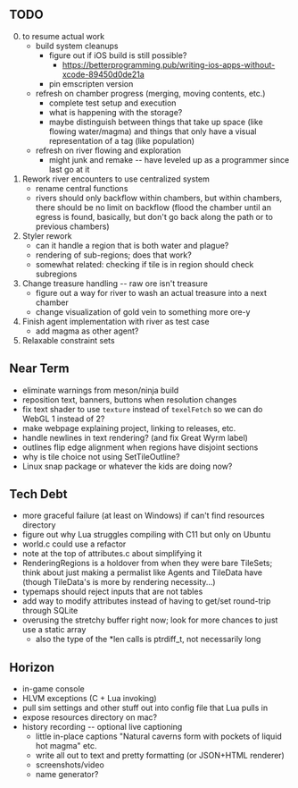 ## TODO
0. to resume actual work
    - build system cleanups
        - figure out if iOS build is still possible? 
            - https://betterprogramming.pub/writing-ios-apps-without-xcode-89450d0de21a
        - pin emscripten version
    - refresh on chamber progress (merging, moving contents, etc.)
        - complete test setup and execution
        - what is happening with the storage? 
        - maybe distinguish between things that take up space (like flowing water/magma) and things that only have a visual representation of a tag (like population)
    - refresh on river flowing and exploration
        - might junk and remake -- have leveled up as a programmer since last go at it
1. Rework river encounters to use centralized system
    - rename central functions
    - rivers should only backflow within chambers, but within chambers, there should be no limit on backflow (flood the chamber until an egress is found, basically, but don't go back along the path or to previous chambers)
2. Styler rework
    - can it handle a region that is both water and plague?
    - rendering of sub-regions; does that work?
    - somewhat related: checking if tile is in region should check subregions
3. Change treasure handling -- raw ore isn't treasure
    - figure out a way for river to wash an actual treasure into a next chamber
    - change visualization of gold vein to something more ore-y
4. Finish agent implementation with river as test case
    - add magma as other agent?
5. Relaxable constraint sets

## Near Term
* eliminate warnings from meson/ninja build
* reposition text, banners, buttons when resolution changes 
* fix text shader to use `texture` instead of `texelFetch` so we can do WebGL 1 instead of 2?
* make webpage explaining project, linking to releases, etc.
* handle newlines in text rendering? (and fix Great Wyrm label)
* outlines flip edge alignment when regions have disjoint sections
* why is tile choice not using SetTileOutline?
* Linux snap package or whatever the kids are doing now?

## Tech Debt
* more graceful failure (at least on Windows) if can't find resources directory
* figure out why Lua struggles compiling with C11 but only on Ubuntu
* world.c could use a refactor
* note at the top of attributes.c about simplifying it
* RenderingRegions is a holdover from when they were bare TileSets; think about just making a permalist like Agents and TileData have (though TileData's is more by rendering necessity...)
* typemaps should reject inputs that are not tables
* add way to modify attributes instead of having to get/set round-trip through SQLite
* overusing the stretchy buffer right now; look for more chances to just use a static array
    - also the type of the *len calls is ptrdiff_t, not necessarily long

## Horizon
* in-game console
* HLVM exceptions (C + Lua invoking)
* pull sim settings and other stuff out into config file that Lua pulls in
* expose resources directory on mac?
* history recording -- optional live captioning
    - little in-place captions "Natural caverns form with pockets of liquid hot magma" etc.
    - write all out to text and pretty formatting (or JSON+HTML renderer)
    - screenshots/video
    - name generator?
